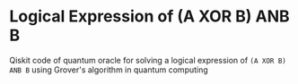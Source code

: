 # Logical Expression of (A XOR B) ANB B

Qiskit code of quantum oracle for solving a logical expression of `(A XOR B) ANB B` using Grover's algorithm in quantum computing
